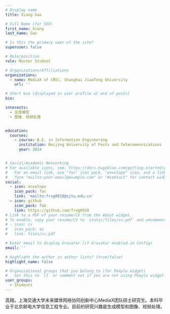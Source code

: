 ```yaml
---
# Display name
title: Xiang Gao

# Full Name (for SEO)
first_name: Xiang
last_name: Gao

# Is this the primary user of the site?
superuser: false

# Role/position
role: Master Student

# Organizations/Affiliations
organizations:
  - name: MediaX of CMIC, Shanghai JiaoTong University
    url: ''

# Short bio (displayed in user profile at end of posts)
bio: 

interests:
  - 生成模型
  - 图像、视频处理


education:
  courses:
    - course: B.E. in Information Engineering
      institution: Beijing University of Posts and Telecommunications
      year: 2024


# Social/Academic Networking
# For available icons, see: https://docs.hugoblox.com/getting-started/page-builder/#icons
#   For an email link, use "fas" icon pack, "envelope" icon, and a link in the
#   form "mailto:your-email@example.com" or "#contact" for contact widget.
social:
  - icon: envelope
    icon_pack: fas
    link: 'mailto:frxg0918@sjtu.edu.cn'
  - icon: github
    icon_pack: fab
    link: https://github.com/frxg0918
# Link to a PDF of your resume/CV from the About widget.
# To enable, copy your resume/CV to `static/files/cv.pdf` and uncomment the lines below.
# - icon: cv
#   icon_pack: ai
#   link: files/cv.pdf

# Enter email to display Gravatar (if Gravatar enabled in Config)
email: ''

# Highlight the author in author lists? (true/false)
highlight_name: false

# Organizational groups that you belong to (for People widget)
#   Set this to `[]` or comment out if you are not using People widget.
user_groups:
  - Students
---
```


高翔，上海交通大学未来媒体网络协同创新中心MediaX团队硕士研究生。本科毕业于北京邮电大学信息工程专业。目前的研究兴趣是生成模型和图像、视频处理。